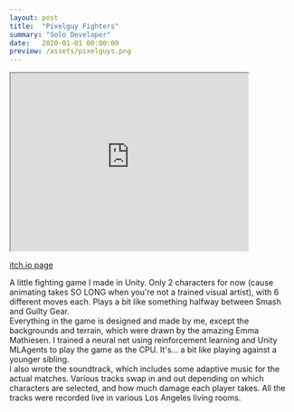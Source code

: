 ```yaml
---
layout: post
title:  "Pixelguy Fighters"
summary: "Solo Developer"
date:   2020-01-01 00:00:00
preview: /assets/pixelguys.png
---
```


 <iframe width="420" height="315"
src="https://www.youtube.com/embed/tgbNymZ7vqY">
</iframe> 

[itch.io page](https://tstrich.itch.io/pixelguy-fighters)<br>

A little fighting game I made in Unity. Only 2 characters for now (cause animating takes SO LONG when you're not a trained visual artist), with 6 different moves each. Plays a bit like something halfway between Smash and Guilty Gear.<br>
Everything in the game is designed and made by me, except the backgrounds and terrain, which were drawn by the amazing Emma Mathiesen.
I trained a neural net using reinforcement learning and Unity MLAgents to play the game as the CPU. It's... a bit like playing against a younger sibling. <br>
I also wrote the soundtrack, which includes some adaptive music for the actual matches. Various tracks swap in and out depending on which characters are selected, and how much damage each player takes. All the tracks were recorded live in various Los Angeles living rooms.
